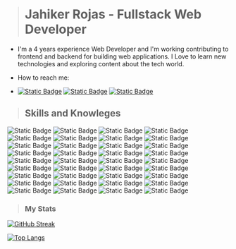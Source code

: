 > # Jahiker Rojas - Fullstack Web Developer

- I'm a 4 years experience Web Developer and I'm working contributing to frontend and backend for building web applications. I Love to learn new technologies and exploring content about the tech world.

- How to reach me:

- [![Static Badge](https://img.shields.io/badge/-Linkedin-blue?style=flat&logo=Linkedin&logoColor=white)](https://www.linkedin.com/in/jahiker-robert-rojas-zuniga-726b20121/)
[![Static Badge](https://img.shields.io/badge/-Portfolio-green?style=flat&logo=linkfire&logoColor=white)](https://jahiker.github.io/jahiker/)
[![Static Badge](https://img.shields.io/badge/-Email-red?style=flat&logo=gmail&logoColor=white)](mailto:rojasjahiker@gmail.com)

> ## Skills and Knowleges

![Static Badge](https://img.shields.io/badge/html-gray?logo=html5)
![Static Badge](https://img.shields.io/badge/css-gray?logo=css3)
![Static Badge](https://img.shields.io/badge/javascript-gray?logo=javascript)
![Static Badge](https://img.shields.io/badge/typescript-gray?logo=typescript)
![Static Badge](https://img.shields.io/badge/php-gray?logo=php)
![Static Badge](https://img.shields.io/badge/react-gray?logo=react)
![Static Badge](https://img.shields.io/badge/nextjs-gray?logo=nextdotjs)
![Static Badge](https://img.shields.io/badge/vue-gray?logo=vuedotjs)
![Static Badge](https://img.shields.io/badge/astro-gray?logo=astro)
![Static Badge](https://img.shields.io/badge/svelte-gray?logo=svelte)
![Static Badge](https://img.shields.io/badge/laravel-gray?logo=laravel)
![Static Badge](https://img.shields.io/badge/nodejs-gray?logo=nodedotjs)
![Static Badge](https://img.shields.io/badge/express-gray?logo=express)
![Static Badge](https://img.shields.io/badge/tailwindcss-gray?logo=tailwindcss)
![Static Badge](https://img.shields.io/badge/bootstrap-gray?logo=bootstrap)
![Static Badge](https://img.shields.io/badge/mui-gray?logo=mui)
![Static Badge](https://img.shields.io/badge/vuetify-gray?logo=vuetify)
![Static Badge](https://img.shields.io/badge/sass-gray?logo=sass)
![Static Badge](https://img.shields.io/badge/less-gray?logo=less)
![Static Badge](https://img.shields.io/badge/stylus-gray?logo=stylus)
![Static Badge](https://img.shields.io/badge/shopify-gray?logo=shopify)
![Static Badge](https://img.shields.io/badge/wordpress-gray?logo=wordpress)
![Static Badge](https://img.shields.io/badge/strapi-gray?logo=strapi)
![Static Badge](https://img.shields.io/badge/mysql-gray?logo=mysql)
![Static Badge](https://img.shields.io/badge/mongodb-gray?logo=mongodb)
![Static Badge](https://img.shields.io/badge/postman-gray?logo=postman)
![Static Badge](https://img.shields.io/badge/git-gray?logo=git)
![Static Badge](https://img.shields.io/badge/github-gray?logo=github)
![Static Badge](https://img.shields.io/badge/docker-gray?logo=docker)
![Static Badge](https://img.shields.io/badge/webpack-gray?logo=webpack)
![Static Badge](https://img.shields.io/badge/vite-gray?logo=vite)
![Static Badge](https://img.shields.io/badge/babel-gray?logo=babel)
![Static Badge](https://img.shields.io/badge/visualstudiocode-gray?logo=visualstudiocode)
![Static Badge](https://img.shields.io/badge/windows-gray?logo=windows)
![Static Badge](https://img.shields.io/badge/adobexd-gray?logo=adobexd)
![Static Badge](https://img.shields.io/badge/figma-gray?logo=figma)

> ### My Stats

[![GitHub Streak](https://github-readme-streak-stats.herokuapp.com?user=jahiker&theme=dark)](https://git.io/streak-stats)

[![Top Langs](https://github-readme-stats.vercel.app/api/top-langs/?username=jahiker&layout=compact&theme=vision-friendly-dark)](https://github.com/anuraghazra/github-readme-stats)
